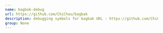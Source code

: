 ```yaml
---
name: bagbak-debug
url: https://github.com/ChiChou/bagbak
description: debugging symbols for bagbak URL : https://github.com/ChiChou/bagbak Groups : None
group: None
---
```

